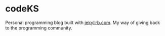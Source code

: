 # codeKS

Personal programming blog built with [jekyllrb.com](https://jekyllrb.com/). My way of giving back to the programming community. 